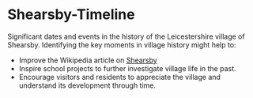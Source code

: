 # Shearsby-Timeline
Significant dates and events in the history of the Leicestershire village of Shearsby.
Identifying the key moments in village history might help to:
<ul><li>Improve the Wikipedia article on <a href="https://en.wikipedia.org/wiki/Shearsby">Shearsby</a></li>
<li>Inspire school projects to further investigate village life in the past.</li>
<li>Encourage visitors and residents to appreciate the village and understand its development through time.</li>
</ul>
